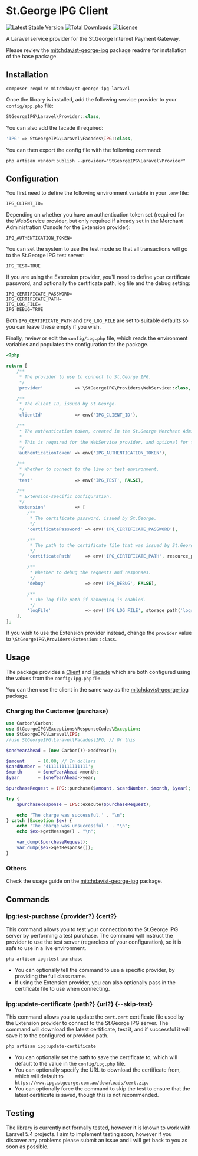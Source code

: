 # St.George IPG Client

[![Latest Stable Version](https://poser.pugx.org/mitchdav/st-george-ipg/v/stable.svg)](https://packagist.org/packages/mitchdav/st-george-ipg-laravel)
[![Total Downloads](https://poser.pugx.org/mitchdav/st-george-ipg/downloads.svg)](https://packagist.org/packages/mitchdav/st-george-ipg-laravel)
[![License](https://poser.pugx.org/mitchdav/st-george-ipg/license.svg)](https://packagist.org/packages/mitchdav/st-george-ipg-laravel)

A Laravel service provider for the St.George Internet Payment Gateway.

Please review the [mitchdav/st-george-ipg](https://github.com/mitchdav/st-george-ipg) package readme for installation of the base package.

## Installation

    composer require mitchdav/st-george-ipg-laravel

Once the library is installed, add the following service provider to your ```config/app.php``` file:

```php
StGeorgeIPG\Laravel\Provider::class,
```

You can also add the facade if required:

```php
'IPG' => StGeorgeIPG\Laravel\Facades\IPG::class,
```

You can then export the config file with the following command:

    php artisan vendor:publish --provider="StGeorgeIPG\Laravel\Provider"

## Configuration

You first need to define the following environment variable in your ```.env``` file:

    IPG_CLIENT_ID=

Depending on whether you have an authentication token set (required for the WebService provider, but only required if already set in the Merchant Administration Console for the Extension provider):

    IPG_AUTHENTICATION_TOKEN=

You can set the system to use the test mode so that all transactions will go to the St.George IPG test server:

    IPG_TEST=TRUE

If you are using the Extension provider, you'll need to define your certificate password, and optionally the certificate path, log file and the debug setting:

    IPG_CERTIFICATE_PASSWORD=
    IPG_CERTIFICATE_PATH=
    IPG_LOG_FILE=
    IPG_DEBUG=TRUE

Both ```IPG_CERTIFICATE_PATH``` and ```IPG_LOG_FILE``` are set to suitable defaults so you can leave these empty if you wish.

Finally, review or edit the ```config/ipg.php``` file, which reads the environment variables and populates the configuration for the package.

```php
<?php

return [
    /**
     * The provider to use to connect to St.George IPG.
     */
    'provider'            => \StGeorgeIPG\Providers\WebService::class,

    /**
     * The client ID, issued by St.George.
     */
    'clientId'            => env('IPG_CLIENT_ID'),

    /**
     * The authentication token, created in the St.George Merchant Administration Console.
     *
     * This is required for the WebService provider, and optional for the Extension provider.
     */
    'authenticationToken' => env('IPG_AUTHENTICATION_TOKEN'),

    /**
     * Whether to connect to the live or test environment.
     */
    'test'                => env('IPG_TEST', FALSE),

    /**
     * Extension-specific configuration.
     */
    'extension'           => [
        /**
         * The certificate password, issued by St.George.
         */
        'certificatePassword' => env('IPG_CERTIFICATE_PASSWORD'),

        /**
         * The path to the certificate file that was issued by St.George.
         */
        'certificatePath'     => env('IPG_CERTIFICATE_PATH', resource_path('webpay/cert.cert')),

        /**
         * Whether to debug the requests and responses.
         */
        'debug'               => env('IPG_DEBUG', FALSE),

        /**
         * The log file path if debugging is enabled.
         */
        'logFile'             => env('IPG_LOG_FILE', storage_path('logs/webpay/' . date('Y-m-d') . '.log')),
    ],
];
```

If you wish to use the Extension provider instead, change the ```provider``` value to ```\StGeorgeIPG\Providers\Extension::class```.

## Usage

The package provides a [Client](https://github.com/mitchdav/st-george-ipg-laravel/blob/master/src/IPG.php) and [Facade](https://github.com/mitchdav/st-george-ipg-laravel/blob/master/src/Facades/IPG.php) which are both configured using the values from the ```config/ipg.php``` file.

You can then use the client in the same way as the [mitchdav/st-george-ipg](https://github.com/mitchdav/st-george-ipg) package.

### Charging the Customer (purchase)

```php
use Carbon\Carbon;
use StGeorgeIPG\Exceptions\ResponseCodes\Exception;
use StGeorgeIPG\Laravel\IPG;
//use StGeorgeIPG\Laravel\Facades\IPG; // Or this

$oneYearAhead = (new Carbon())->addYear();

$amount     = 10.00; // In dollars
$cardNumber = '4111111111111111';
$month      = $oneYearAhead->month;
$year       = $oneYearAhead->year;

$purchaseRequest = IPG::purchase($amount, $cardNumber, $month, $year);

try {
    $purchaseResponse = IPG::execute($purchaseRequest);

    echo 'The charge was successful.' . "\n";
} catch (Exception $ex) {
    echo 'The charge was unsuccessful.' . "\n";
    echo $ex->getMessage() . "\n";

    var_dump($purchaseRequest);
    var_dump($ex->getResponse());
}
```

### Others

Check the usage guide on the [mitchdav/st-george-ipg](https://github.com/mitchdav/st-george-ipg) package.

## Commands

### ipg:test-purchase {provider?} {cert?}

This command allows you to test your connection to the St.George IPG server by performing a test purchase. The command will instruct the provider to use the test server (regardless of your configuration), so it is safe to use in a live environment.

    php artisan ipg:test-purchase

- You can optionally tell the command to use a specific provider, by providing the full class name.
- If using the Extension provider, you can also optionally pass in the certificate file to use when connecting.

### ipg:update-certificate {path?} {url?} {--skip-test}

This command allows you to update the ```cert.cert``` certificate file used by the Extension provider to connect to the St.George IPG server. The command will download the latest certificate, test it, and if successful it will save it to the configured or provided path.

    php artisan ipg:update-certificate

- You can optionally set the path to save the certificate to, which will default to the value in the ```config/ipg.php``` file.
- You can optionally specify the URL to download the certificate from, which will default to ```https://www.ipg.stgeorge.com.au/downloads/cert.zip```.
- You can optionally force the command to skip the test to ensure that the latest certificate is saved, though this is not recommended.

## Testing

The library is currently not formally tested, however it is known to work with Laravel 5.4 projects. I aim to implement testing soon, however if you discover any problems please submit an issue and I will get back to you as soon as possible.